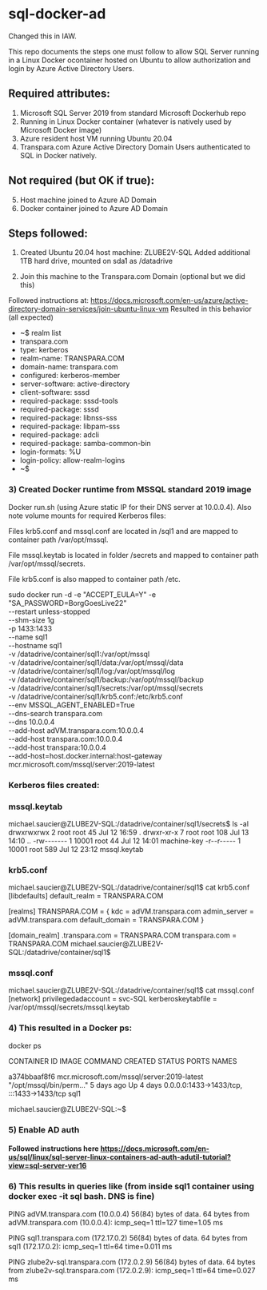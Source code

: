 # sql-docker-ad

Changed this in IAW. 

This repo documents the steps one must follow to allow SQL Server running in a Linux Docker ocontainer hosted on Ubuntu to allow authorization and login by Azure Active Directory Users. 

## Required attributes:

1) Microsoft SQL Server 2019 from standard Microsoft Dockerhub repo
2) Running in Linux Docker container (whatever is natively used by Microsoft Docker image)
3) Azure resident host VM running Ubuntu 20.04
4) Transpara.com Azure Active Directory Domain Users authenticated to SQL in Docker natively.

## Not required (but OK if true):

5) Host machine joined to Azure AD Domain
6) Docker container joined to Azure AD Domain

## Steps followed:

1) Created Ubuntu 20.04 host machine: ZLUBE2V-SQL
Added additional 1TB hard drive, mounted on sda1 as /datadrive

2) Join this machine to the Transpara.com Domain (optional but we did this)

Followed instructions at: https://docs.microsoft.com/en-us/azure/active-directory-domain-services/join-ubuntu-linux-vm
Resulted in this behavior (all expected)

- ~$ realm list 
- transpara.com 
- type: kerberos 
- realm-name: TRANSPARA.COM 
- domain-name: transpara.com 
- configured: kerberos-member 
- server-software: active-directory 
- client-software: sssd 
- required-package: sssd-tools 
- required-package: sssd 
- required-package: libnss-sss 
- required-package: libpam-sss 
- required-package: adcli 
- required-package: samba-common-bin 
- login-formats: %U 
- login-policy: allow-realm-logins 
- ~$ 

### 3) Created Docker runtime from MSSQL standard 2019 image

Docker run.sh (using Azure static IP for their DNS server at 10.0.0.4).
Also note volume mounts for required Kerberos files:

Files krb5.conf and mssql.conf are located in /sql1 and are mapped to container path /var/opt/mssql. 

File mssql.keytab is located in folder /secrets and mapped to container path /var/opt/mssql/secrets. 

File krb5.conf is also mapped to container path /etc.

sudo docker run -d -e "ACCEPT_EULA=Y" -e "SA_PASSWORD=BorgGoesLive22" \
   --restart unless-stopped \
   --shm-size 1g \
   -p 1433:1433 \
   --name sql1 \
   --hostname sql1 \
   -v /datadrive/container/sql1:/var/opt/mssql \
   -v /datadrive/container/sql1/data:/var/opt/mssql/data \
   -v /datadrive/container/sql1/log:/var/opt/mssql/log \
   -v /datadrive/container/sql1/backup:/var/opt/mssql/backup \
   -v /datadrive/container/sql1/secrets:/var/opt/mssql/secrets \
   -v /datadrive/container/sql1/krb5.conf:/etc/krb5.conf \
   --env MSSQL_AGENT_ENABLED=True \
   --dns-search transpara.com \
   --dns 10.0.0.4 \
   --add-host adVM.transpara.com:10.0.0.4 \
   --add-host transpara.com:10.0.0.4 \
   --add-host transpara:10.0.0.4 \
   --add-host=host.docker.internal:host-gateway \
   mcr.microsoft.com/mssql/server:2019-latest

### Kerberos files created:

### mssql.keytab
michael.saucier@ZLUBE2V-SQL:/datadrive/container/sql1/secrets$ ls -al
drwxrwxrwx 2 root  root  45 Jul 12 16:59 .
drwxr-xr-x 7 root  root 108 Jul 13 14:10 ..
-rw------- 1 10001 root  44 Jul 12 14:01 machine-key
-r--r----- 1 10001 root 589 Jul 12 23:12 mssql.keytab

### krb5.conf
michael.saucier@ZLUBE2V-SQL:/datadrive/container/sql1$ cat krb5.conf 
[libdefaults]
default_realm = TRANSPARA.COM

[realms]
TRANSPARA.COM = {
    kdc = adVM.transpara.com
    admin_server = adVM.transpara.com
    default_domain = TRANSPARA.COM
}

[domain_realm]
.transpara.com = TRANSPARA.COM
transpara.com = TRANSPARA.COM
michael.saucier@ZLUBE2V-SQL:/datadrive/container/sql1$ 

### mssql.conf

michael.saucier@ZLUBE2V-SQL:/datadrive/container/sql1$ cat mssql.conf
[network]
privilegedadaccount = svc-SQL
kerberoskeytabfile = /var/opt/mssql/secrets/mssql.keytab

### 4) This resulted in a Docker ps:

docker ps

CONTAINER ID   IMAGE                                        COMMAND                  CREATED      STATUS      PORTS                                       NAMES

a374bbaaf8f6   mcr.microsoft.com/mssql/server:2019-latest   "/opt/mssql/bin/perm…"   5 days ago   Up 4 days   0.0.0.0:1433->1433/tcp, :::1433->1433/tcp   sql1

michael.saucier@ZLUBE2V-SQL:~$ 


### 5) Enable AD auth
#### Followed instructions here https://docs.microsoft.com/en-us/sql/linux/sql-server-linux-containers-ad-auth-adutil-tutorial?view=sql-server-ver16

### 6) This results in queries like (from inside sql1 container using docker exec -it sql bash. DNS is fine)

PING adVM.transpara.com (10.0.0.4) 56(84) bytes of data.
64 bytes from adVM.transpara.com (10.0.0.4): icmp_seq=1 ttl=127 time=1.05 ms

PING sql1.transpara.com (172.17.0.2) 56(84) bytes of data.
64 bytes from sql1 (172.17.0.2): icmp_seq=1 ttl=64 time=0.011 ms

PING zlube2v-sql.transpara.com (172.0.2.9) 56(84) bytes of data.
64 bytes from zlube2v-sql.transpara.com (172.0.2.9): icmp_seq=1 ttl=64 time=0.027 ms



